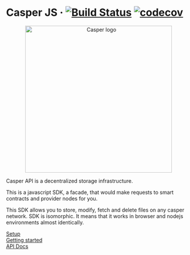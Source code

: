 # Casper JS · [![Build Status][travis-img]][travis-link]  [![codecov][codecov-img]][codecov-link]

<p align="center">
  <a href="https://vuejs.org" target="_blank" rel="noopener noreferrer">
    <img width="400" src="https://demo.casperproject.io/img/casper-logo.svg" alt="Casper logo">
  </a>
</p>

Casper API is a decentralized storage infrastructure.

This is a javascript SDK, a facade, that would make requests to smart contracts and provider nodes for you.

This SDK allows you to store, modify, fetch and delete files on any casper network.
SDK is isomorphic. It means that it works in browser and nodejs environments almost identically.

[Setup][wiki-setup] <br />
[Getting started][wiki-gs] <br />
[API Docs][wiki-docs]

<!-- Badges --> 
[codecov-img]:  https://codecov.io/gh/Casper-dev/casperjs/branch/master/graph/badge.svg
[codecov-link]: https://codecov.io/gh/Casper-dev/casperjs
[travis-link]:  https://travis-ci.org/Casper-dev/casperjs
[travis-img]:   https://travis-ci.org/Casper-dev/casperjs.svg?branch=master

<!-- Links -->
[wiki-setup]: https://github.com/Casper-dev/casperjs/wiki/installing-for-nodejs
[wiki-gs]: https://github.com/Casper-dev/casperjs/wiki/basic-usage
[wiki-docs]: https://github.com/Casper-dev/casperjs/wiki/CasperApi-Constructor